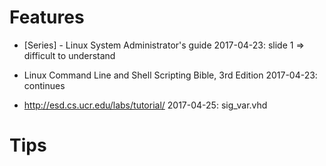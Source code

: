 <!---
/*******************************************************************************
// Project name   :
// File name      : reading_books.md
// Created date   : Sun 23 Apr 2017
// Author         : Huy Hung Ho
// Last modified  : Sun 23 Apr 2017
// Desc           :
*******************************************************************************/
-->
Features
========
* [Series] - Linux System Administrator's guide
2017-04-23: slide 1     => difficult to understand

* Linux Command Line and Shell Scripting Bible, 3rd Edition
2017-04-23: continues

* http://esd.cs.ucr.edu/labs/tutorial/
2017-04-25: sig_var.vhd

Tips
====


